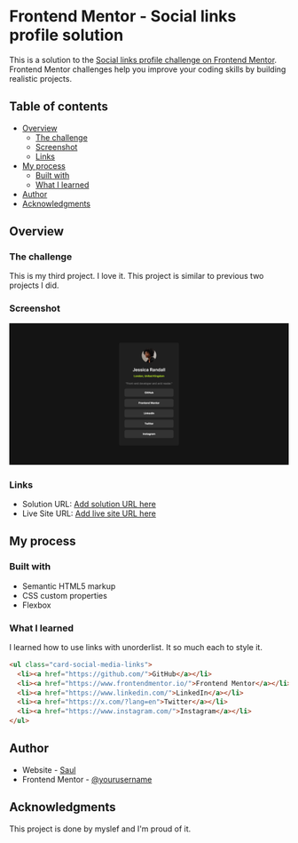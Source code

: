 # Frontend Mentor - Social links profile solution

This is a solution to the [Social links profile challenge on Frontend Mentor](https://www.frontendmentor.io/challenges/social-links-profile-UG32l9m6dQ). Frontend Mentor challenges help you improve your coding skills by building realistic projects.

## Table of contents

- [Overview](#overview)
  - [The challenge](#the-challenge)
  - [Screenshot](#screenshot)
  - [Links](#links)
- [My process](#my-process)
  - [Built with](#built-with)
  - [What I learned](#what-i-learned)
- [Author](#author)
- [Acknowledgments](#acknowledgments)

## Overview

### The challenge

This is my third project. I love it. This project is similar to previous two projects I did.

### Screenshot

![](./screenshot.png)

### Links

- Solution URL: [Add solution URL here](https://github.com/MgMyatHtayKhant/social-links-profile-main)
- Live Site URL: [Add live site URL here](https://frontend-social-links.netlify.app/)

## My process

### Built with

- Semantic HTML5 markup
- CSS custom properties
- Flexbox

### What I learned

I learned how to use links with unorderlist. It so much each to style it.

```html
<ul class="card-social-media-links">
  <li><a href="https://github.com/">GitHub</a></li>
  <li><a href="https://www.frontendmentor.io/">Frontend Mentor</a></li>
  <li><a href="https://www.linkedin.com/">LinkedIn</a></li>
  <li><a href="https://x.com/?lang=en">Twitter</a></li>
  <li><a href="https://www.instagram.com/">Instagram</a></li>
</ul>
```

## Author

- Website - [Saul](https://saul-homepage.netlify.app/)
- Frontend Mentor - [@yourusername](https://www.frontendmentor.io/profile/yourusername)

## Acknowledgments

This project is done by myslef and I'm proud of it.
